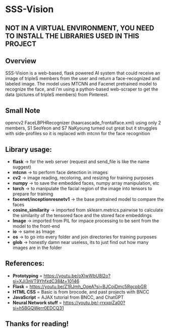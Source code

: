 ﻿SSS-Vision
=  

## NOT IN A VIRTUAL ENVIRONMENT, YOU NEED TO INSTALL THE LIBRARIES USED IN THIS PROJECT

## Overview  
SSS-Vision is a web-based, flask powered
AI system that could receive an image of tripleS members from the user and return a face-recognized and labeled image. The model uses MTCNN and Facenet pretrained model to recognize the face, and i'm using a python-based web-scraper to get the data (pictures of tripleS members) from Pinterest.

## Small Note  
opencv2 FaceLBPHRecognizer (haarcascade_frontalface.xml) using only 2 members, S1 SeoYeon and S7 NaKyoung turned out great but it struggles with side-profiles so it is replaced with mtcnn for the face recognition


## Library usage:  
- **flask** -> for the web server (request and send_file is like the name suggest)  
- **mtcnn** -> to perform face detection in images  
- **cv2** -> image reading, recoloring, and resizing for training purposes    
- **numpy** -> to save the embedded faces, numpy array manipulation, etc    
- **torch** -> to manipulate the facial region of the image into tensors to prepare for training    
- **facenet/inceptionresnetv1** -> the base pretrained model to compare the faces   
- **cosine_similarity** -> imported from sklearn.metrics.pairwise to calculate the similarity of the tensored face and the stored face embeddings  
- **Image** -> imported from PIL for impace processing to be sent from the model to the front-end  
- **io** -> same as Image  
- **os** -> to go into every folder and join directories for training purposes    
- **glob** -> honestly damn near useless, its to just find out how many images are in the folder 


## References:  
- **Prototyping** = https://youtu.be/oXlwWbU8l2o?si=XJi3nVT9YhfxdC38&t=10146  
- **Flask** = https://youtu.be/Z1RJmh_OqeA?si=BJCojDmc5RgcpbGR  
- **HTML CSS** = Basic is from brocode, and past projects with BNCC  
- **JavaScript** = AJAX tutorial from BNCC, and ChatGPT  
- **Neural Network stuff** = https://youtu.be/-rrxxpiZa00?si=h5BGQWerr0EDCQ31  

## Thanks for reading!

